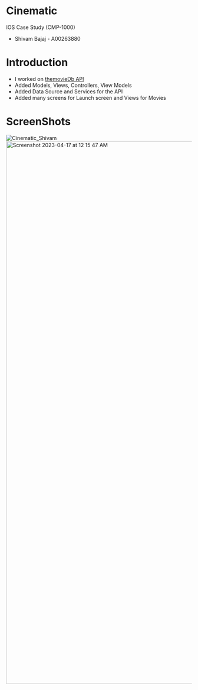 # Cinematic            
IOS Case Study (CMP-1000)

* Shivam Bajaj  -   A00263880
 
# Introduction

* I worked on [themovieDb API](https://www.themoviedb.org/)
* Added Models, Views, Controllers, View Models
* Added Data Source and Services for the API
* Added many screens for Launch screen and Views for Movies

# ScreenShots

![Cinematic_Shivam](https://user-images.githubusercontent.com/113265259/232377524-b0dae6aa-1fcf-4a52-aee5-82523091407f.png)
<img width="1470" alt="Screenshot 2023-04-17 at 12 15 47 AM" src="https://user-images.githubusercontent.com/113265259/232377554-79868240-d961-4b0f-afe9-562084124a0a.png">





